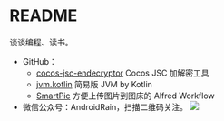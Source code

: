 # README

谈谈编程、读书。

- GitHub：
  - [cocos-jsc-endecryptor](https://github.com/OEDx/cocos-jsc-endecryptor) Cocos JSC 加解密工具
  - [jvm.kotlin](https://github.com/QinGeneral/jvm.kotlin) 简易版 JVM by Kotlin
  - [SmartPic](https://github.com/QinGeneral/SmartPic) 方便上传图片到图床的 Alfred Workflow
- 微信公众号：AndroidRain，扫描二维码关注。
![](https://blog-pic-1251295613.cos.ap-guangzhou.myqcloud.com/1647162679.63SmartPic.png)